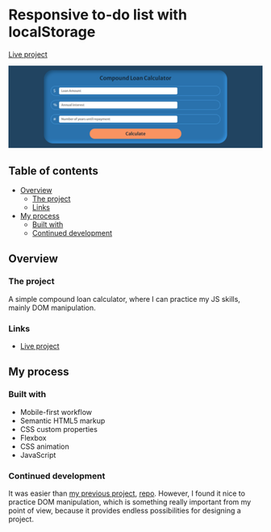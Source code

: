 # Responsive to-do list with localStorage
[Live project](https://isaaccompoundloancalculator.netlify.app/)

![Preview](images/preview1.png)

## Table of contents

  - [Overview](#overview)
    - [The project](#the-project)
    - [Links](#links)
  - [My process](#my-process)
    - [Built with](#built-with)
    - [Continued development](#continued-development)

## Overview

### The project

A simple compound loan calculator, where I can practice my JS skills, mainly DOM manipulation.

### Links

- [Live project](https://isaaccompoundloancalculator.netlify.app/)

## My process

### Built with

- Mobile-first workflow
- Semantic HTML5 markup
- CSS custom properties
- Flexbox
- CSS animation
- JavaScript

### Continued development

It was easier than [my previous project](https://isaacmyfirsttodolist.netlify.app/), [repo](https://github.com/isaacnovaes/js-projects/tree/main/todo-list-with-localStorage). However, I found it nice to practice DOM manipulation, which is something really important from my point of view, because it provides endless possibilities for designing a project.

